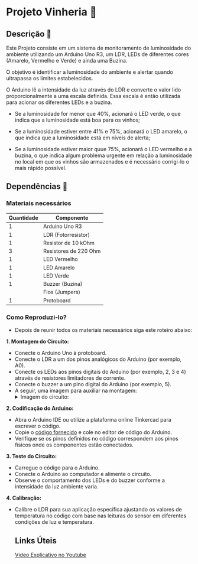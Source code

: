 # Projeto Vinheria :wine_glass:

## Descrição :memo:
Este Projeto consiste em um sistema de monitoramento de luminosidade do ambiente utilizando um Arduino Uno R3, um LDR, LEDs de diferentes cores (Amarelo, Vermelho e Verde) e ainda uma Buzina.

O objetivo é identificar a luminosidade do ambiente e alertar quando ultrapassa os limites estabelecidos.

O Arduino lê a intensidade da luz através do LDR e converte o valor lido proporcionalmente a uma escala definida.
Essa escala é então utilizada para acionar os diferentes LEDs e a buzina.

- Se a luminosidade for menor que 40%, acionará o LED verde, o que indica que a luminosidade está boa para os vinhos;

- Se a luminosidade estiver entre 41% e 75%, acionará o LED amarelo, o que indica que a luminosidade está em níveis de alerta;

- Se a luminosidade estiver maior quue 75%, acionará o LED vermelho e a buzina, o que indica algum problema urgente em relação a luminosidade no local em que os vinhos são armazenados e é necessário corrigi-lo o mais rápido possível. 



## Dependências :briefcase:
### Materiais necessários 

| Quantidade| Componente | 
|---------- |----------|
| 1         | Arduino Uno R3   |
| 1    | LDR (Fotorresistor)   | 
|1     | Resistor de 10 kOhm|
|3     | Resistores de 220 Ohm|
|1     | LED Vermelho |
|1     |LED Amarelo|
|1     |LED Verde|
|1     |Buzzer (Buzina)|
|      |Fios (Jumpers)|
|1     |Protoboard|


### Como Reproduzi-lo?

- Depois de reunir todos os materiais necessários siga este roteiro abaixo:
  
**1. Montagem do Circuito:**

- Conecte o Arduino Uno à protoboard.
- Conecte o LDR a um dos pinos analógicos do Arduino (por exemplo, A0).
- Conecte os LEDs aos pinos digitais do Arduino (por exemplo, 2, 3 e 4) através de resistores limitadores de corrente.
- Conecte o buzzer a um pino digital do Arduino (por exemplo, 5).
- A seguir, uma imagem para auxiliar na montagem:
  <details>
    <summary>Imagem do circuito:</summary>
    <img src="https://github.com/Giulia-Rocha/CP1-Edge/blob/main/Checkpoint-1.png"  width="1500"/>
  </details>




**2. Codificação do Arduino:**

- Abra o Arduino IDE ou utilize a plataforma online Tinkercad para escrever o código.
- Copie o [código fornecido](Codigo_Fonte.cpp) e cole no editor de código do Arduino.
- Verifique se os pinos definidos no código correspondem aos pinos físicos onde os componentes estão conectados.



**3. Teste do Circuito:**

- Carregue o código para o Arduino.
- Conecte o Arduino ao computador e alimente o circuito.
- Observe o comportamento dos LEDs e do buzzer conforme a intensidade da luz ambiente varia.




**4. Calibração:**

- Calibre o LDR para sua aplicação específica ajustando os valores de temperatura no código com base nas leituras do sensor em diferentes condições de luz e temperatura.


  ## Links Úteis
  [Vídeo Explicativo no Youtube](https://youtu.be/d0wH98ZFdh4)





